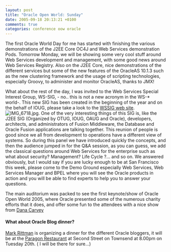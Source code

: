 ```yaml
---
layout: post
title: "Oracle Open World: Sunday"
date: 2005-09-18 20:13:21 +0100
comments: true
categories: conference oow oracle
---
```

The first Oracle World Day for me has started with finishing the various demonstrations of the J2EE Core OC4J and Web Services demonstration Pods. Tomorrow Monday, we will be showing some very cool stuff around Web Services development and management, with some good news around Web Services Registry. Also on the J2EE Core, nice demonstrations of the different services but some of the new features of the OracleAS 10.1.3 such as the new clustering framework and the usage of scripting technologies, especially Groovy, to administer and monitor OracleAS, thanks to JMX!

What about the rest of the day, I was invited to the Web Services Special Interest Group, WS-SIG, - no.. this is not a new acronym in the WS-* world-. This new SIG has been created in the beginning of the year and on the behalf of IOUG, please take a look to the [WSSIG web site](http://wssig.oaug.org/). ![IMG_6718.jpg](http://farm1.static.flickr.com/179/388749477_d89cc5e85d_o.jpg). One of the very interesting things of this SIG is, like the J2EE SIG (Organized by OTUG, IOUG, OAUG and Oracle), developers, architects, and administrators of Fusion Middleware, the Database and Oracle Fusion applications are talking together. This reunion of people is good since we all from development to operations have a different view of systems. So during this panel we have introduced quickly the concepts, and then the audience jumped in for the Q&A session, as you can guess, we add the classical questions around Web Services for the enterprise such as what about security? Management? Life Cycle ?... and so on. We answered obviously, but I would say if you are lucky enough to be at San Francisco this week, please come to the Demo Ground especially Web Services, Web Services Manager and BPEL where you will see the Oracle products in action and you will be able to find experts to help you to answer your questions.

The main auditorium was packed to see the first keynote/show of Oracle Open World 2005, where Oracle presented some of the numerous charity efforts that it does, and offer some fun to the attendees with a nice show from [Dana Carvey](http://www.danacarvey.net/)

#### What about Oracle Blog dinner?

[Mark Rittman](http://www.rittman.net/) is organizing a dinner for the different Oracle bloggers, it will be at the [Paragon Restaurant](http://www.paragonrestaurant.com/sfhome.htm) at Second Street on Townsend at 8.00pm on Tuesday 20th. ( I will be there for sure...)
